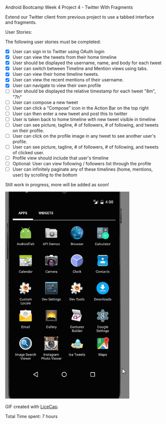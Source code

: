 Android Bootcamp Week 4 Project 4 - Twitter With Fragments

Extend our Twitter client from previous project to use a tabbed interface and fragments.

User Stories:

The following user stories must be completed:

* [x] User can sign in to Twitter using OAuth login
* [x] User can view the tweets from their home timeline
* [x] User should be displayed the username, name, and body for each tweet
* [x] User can switch between Timeline and Mention views using tabs.
* [x] User can view their home timeline tweets.
* [x] User can view the recent mentions of their username.
* [x] User can navigate to view their own profile
* [ ] User should be displayed the relative timestamp for each tweet "8m", "7h"
* [ ] User can compose a new tweet
* [ ] User can click a “Compose” icon in the Action Bar on the top right
* [ ] User can then enter a new tweet and post this to twitter
* [ ] User is taken back to home timeline with new tweet visible in timeline
* [ ] User can see picture, tagline, # of followers, # of following, and tweets on their profile.
* [ ] User can click on the profile image in any tweet to see another user's profile.
* [ ] User can see picture, tagline, # of followers, # of following, and tweets of clicked user.
* [ ] Profile view should include that user's timeline
* [ ] Optional: User can view following / followers list through the profile
* [ ] User can infinitely paginate any of these timelines (home, mentions, user) by scrolling to the bottom

Still work in progress, more will be added as soon!

![Image walkthrough](SimpleTweet2.gif)

GIF created with [LiceCap](http://www.cockos.com/licecap/).

Total Time spent: 7 hours

